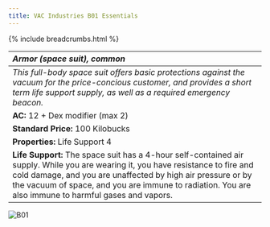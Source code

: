 ```yaml
---
title: VAC Industries B01 Essentials
---
```


{% include breadcrumbs.html %}


| _Armor (space suit), common_ | 
|:-------------|
| _This full-body space suit offers basic protections against the vacuum for the price-concious customer, and provides a short term life support supply, as well as a required emergency beacon._ | 
| **AC:** 12 + Dex modifier (max 2) |
| **Standard Price:** 100 Kilobucks |
| **Properties:** Life Support 4 |
| **Life Support:** The space suit has a 4-hour self-contained air supply. While you are wearing it, you have resistance to fire and cold damage, and you are unaffected by high air pressure or by the vacuum of space, and you are immune to radiation. You are also immune to harmful gases and vapors. |

![B01](/{{site.baseurl}}/images/B01.jpg)